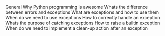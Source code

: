 General
Why Python programming is awesome
Whats the difference between errors and exceptions
What are exceptions and how to use them
When do we need to use exceptions
How to correctly handle an exception
Whats the purpose of catching exceptions
How to raise a builtin exception
When do we need to implement a clean-up action after an exception
